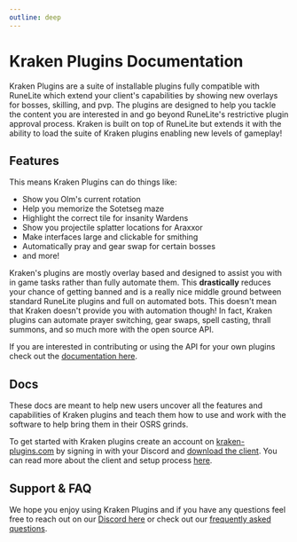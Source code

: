 ```yaml
---
outline: deep
---
```


# Kraken Plugins Documentation

Kraken Plugins are a suite of installable plugins fully compatible with RuneLite which extend your client's capabilities
by showing new overlays for bosses, skilling, and pvp. The plugins are designed to help you tackle the content you are interested
in and go beyond RuneLite's restrictive plugin approval process. Kraken is built on top of RuneLite but extends it with the ability
to load the suite of Kraken plugins enabling new levels of gameplay!

## Features

This means Kraken Plugins can do things like:
- Show you Olm's current rotation
- Help you memorize the Sotetseg maze
- Highlight the correct tile for insanity Wardens
- Show you projectile splatter locations for Araxxor
- Make interfaces large and clickable for smithing
- Automatically pray and gear swap for certain bosses
- and more!

Kraken's plugins are mostly overlay based and designed to assist you with in game tasks rather than fully automate them.
This **drastically** reduces your chance of getting banned and is a really nice middle ground between standard RuneLite
plugins and full on automated bots. This doesn't mean that Kraken doesn't provide you with automation though! In fact, 
Kraken plugins can automate prayer switching, gear swaps, spell casting, thrall summons, and so much more with the open
source API.

If you are interested in contributing or using the API for your own plugins check out the [documentation here](api/intro.md).

## Docs

These docs are meant to help new users uncover all the features and capabilities of Kraken plugins and teach them
how to use and work with the software to help bring them in their OSRS grinds.

To get started with Kraken plugins create an account on [kraken-plugins.com](https://kraken-plugins.com) by signing
in with your Discord and [download the client](https://kraken-plugins.com/download). You can read more about the client 
and setup process [here](client/download.md).

## Support & FAQ

We hope you enjoy using Kraken Plugins and if you have any questions feel free to reach out on our [Discord here](https://discord.gg/9Tzgf9ePJy)
or check out our [frequently asked questions](https://).